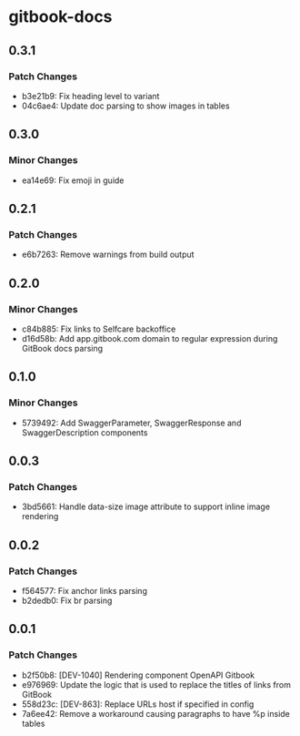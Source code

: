 # gitbook-docs

## 0.3.1

### Patch Changes

- b3e21b9: Fix heading level to variant
- 04c6ae4: Update doc parsing to show images in tables

## 0.3.0

### Minor Changes

- ea14e69: Fix emoji in guide

## 0.2.1

### Patch Changes

- e6b7263: Remove warnings from build output

## 0.2.0

### Minor Changes

- c84b885: Fix links to Selfcare backoffice
- d16d58b: Add app.gitbook.com domain to regular expression during GitBook docs parsing

## 0.1.0

### Minor Changes

- 5739492: Add SwaggerParameter, SwaggerResponse and SwaggerDescription components

## 0.0.3

### Patch Changes

- 3bd5661: Handle data-size image attribute to support inline image rendering

## 0.0.2

### Patch Changes

- f564577: Fix anchor links parsing
- b2dedb0: Fix br parsing

## 0.0.1

### Patch Changes

- b2f50b8: [DEV-1040] Rendering component OpenAPI Gitbook
- e976969: Update the logic that is used to replace the titles of links from GitBook
- 558d23c: [DEV-863]: Replace URLs host if specified in config
- 7a6ee42: Remove a workaround causing paragraphs to have %p inside tables
